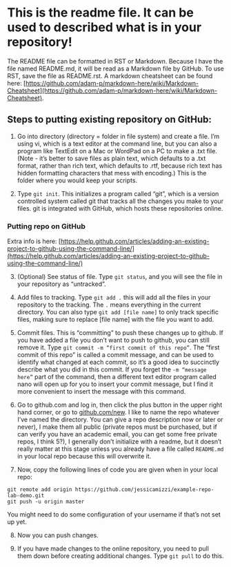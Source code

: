 # This is the readme file. It can be used to described what is in your repository!

The README file can be formatted in RST or Markdown. Because I have the file named README.md, it will be read as a Markdown file by GitHub. To use RST, save the file as README.rst. A markdown cheatsheet can be found here: [https://github.com/adam-p/markdown-here/wiki/Markdown-Cheatsheet](https://github.com/adam-p/markdown-here/wiki/Markdown-Cheatsheet).

## Steps to putting existing repository on GitHub:

1. Go into directory (directory = folder in file system) and create a file. I’m using vi, which is a text editor at the command line, but you can also a program like TextEdit on a Mac or WordPad on a PC to make a .txt file. (Note - it’s better to save files as plain text, which defaults to a .txt format, rather than rich text, which defaults to .rtf, because rich text has hidden formatting characters that mess with encoding.) This is the folder where you would keep your scripts.

2. Type `git init`. This initializes a program called “git”, which is a version controlled system called git that tracks all the changes you make to your files. git is integrated with GitHub, which hosts these repositories online.

### Putting repo on GitHub 
Extra info is here: [https://help.github.com/articles/adding-an-existing-project-to-github-using-the-command-line/](https://help.github.com/articles/adding-an-existing-project-to-github-using-the-command-line/)

3. (Optional) See status of file. Type `git status`, and you will see the file in your repository as “untracked”.

4. Add files to tracking. Type `git add .` this will add all the files in your repository to the tracking. The `.` means everything in the current directory. You can also type `git add [file name]` to only track specific files, making sure to replace [file name] with the file you want to add.

5. Commit files. This is “committing” to push these changes up to github. If you have added a file you don’t want to push to github, you can still remove it. Type `git commit -m “first commit of this repo”`. The “first commit of this repo” is called a commit message, and can be used to identify what changed at each commit, so it’s a good idea to succinctly describe what you did in this commit. If you forget the `-m “message here”` part of the command, then a different text editor program called nano will open up for you to insert your commit message, but I find it more convenient to insert the message with this command.

6. Go to github.com and log in, then click the plus button in the upper right hand corner, or go to [github.com/new](github.com/new). I like to name the repo whatever I’ve named the directory. You can give a repo description now or later or never), I make them all public (private repos must be purchased, but if can verify you have an academic email, you can get some free private repos, I think 5?), I generally don’t initialize with a readme, but it doesn’t really matter at this stage unless you already have a file called `README.md` in your local repo because this will overwrite it.

7. Now, copy the following lines of code you are given when in your local repo:
```
git remote add origin https://github.com/jessicamizzi/example-repo-lab-demo.git
git push -u origin master
```

You might need to do some configuration of your username if that’s not set up yet.

8. Now you can push changes.

9. If you have made changes to the online repository, you need to pull them down before creating additional changes. Type `git pull` to do this.
